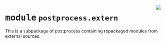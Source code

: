 <!-- markdownlint-disable -->

<a href="../../../../python/lib/postprocess/postprocess/extern#L0"><img align="right" style="float:right;" src="https://img.shields.io/badge/-source-cccccc?style=flat-square" /></a>

# <kbd>module</kbd> `postprocess.extern`
This is a subpackage of postprocess containing repackaged modules from external sources.





